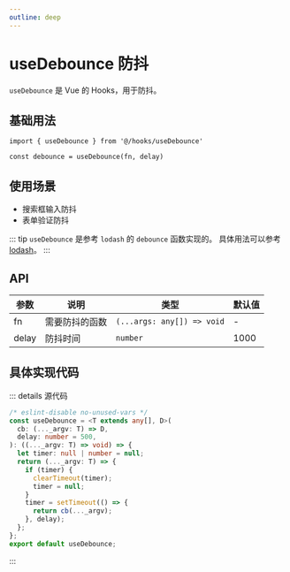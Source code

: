 ```yaml
---
outline: deep
---
```


# useDebounce 防抖

`useDebounce` 是 Vue 的 Hooks，用于防抖。

## 基础用法

```tsx
import { useDebounce } from '@/hooks/useDebounce'

const debounce = useDebounce(fn, delay)
```

## 使用场景

- 搜索框输入防抖
- 表单验证防抖

::: tip
`useDebounce` 是参考 `lodash` 的 `debounce` 函数实现的。
具体用法可以参考 [lodash](https://lodash.com/docs/4.17.15#debounce)。
:::

## API

| 参数 | 说明 | 类型 | 默认值 |
| --- | --- | --- | --- |
| fn | 需要防抖的函数 | `(...args: any[]) => void` | - |
| delay | 防抖时间 | `number` | 1000 |

## 具体实现代码
::: details 源代码

```ts
/* eslint-disable no-unused-vars */
const useDebounce = <T extends any[], D>(
  cb: (..._argv: T) => D,
  delay: number = 500,
): ((..._argv: T) => void) => {
  let timer: null | number = null;
  return (..._argv: T) => {
    if (timer) {
      clearTimeout(timer);
      timer = null;
    }
    timer = setTimeout(() => {
      return cb(..._argv);
    }, delay);
  };
};
export default useDebounce;

```
:::

